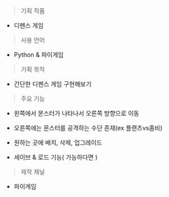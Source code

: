 
> 기획 작품 

- 디펜스 게임

> 사용 언어

- Python & 파이게임

> 기획  목적

- 간단한 디펜스 게임 구현해보기

> 주요 기능

- 왼쪽에서 몬스터가 나타나서 오른쪽 방향으로 이동

- 오른쪽에는 몬스터를 공격하는 수단 존재(ex 플랜츠vs좀비)

- 원하는 곳에 배치, 삭제, 업그레이드 

- 세이브 & 로드 기능( 가능하다면 )

> 제작 채널

- 파이게임

